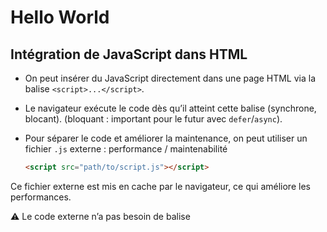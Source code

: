 # Hello World

## Intégration de JavaScript dans HTML

- On peut insérer du JavaScript directement dans une page HTML via la balise `<script>...</script>`.
- Le navigateur exécute le code dès qu’il atteint cette balise (synchrone, blocant). (bloquant : important pour le futur avec `defer`/`async`).
- Pour séparer le code et améliorer la maintenance, on peut utiliser un fichier `.js` externe : performance / maintenabilité
  
  ```html
  <script src="path/to/script.js"></script>
  ```

Ce fichier externe est mis en cache par le navigateur, ce qui améliore les performances.

⚠️ Le code externe n’a pas besoin de balise <script> interne : le fichier .js est du JS pur, pas du HTML.
